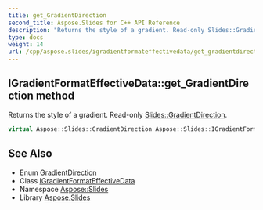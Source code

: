 ```yaml
---
title: get_GradientDirection
second_title: Aspose.Slides for C++ API Reference
description: "Returns the style of a gradient. Read-only Slides::GradientDirection."
type: docs
weight: 14
url: /cpp/aspose.slides/igradientformateffectivedata/get_gradientdirection/
---
```

## IGradientFormatEffectiveData::get_GradientDirection method


Returns the style of a gradient. Read-only [Slides::GradientDirection](../../gradientdirection/).

```cpp
virtual Aspose::Slides::GradientDirection Aspose::Slides::IGradientFormatEffectiveData::get_GradientDirection()=0
```

## See Also

* Enum [GradientDirection](../../gradientdirection/)
* Class [IGradientFormatEffectiveData](../)
* Namespace [Aspose::Slides](../../)
* Library [Aspose.Slides](../../../)
